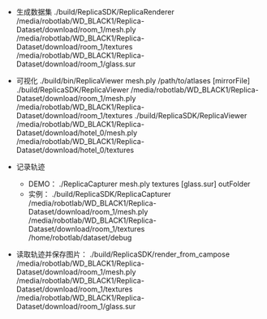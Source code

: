 + 生成数据集
./build/ReplicaSDK/ReplicaRenderer \
/media/robotlab/WD_BLACK1/Replica-Dataset/download/room_1/mesh.ply \
/media/robotlab/WD_BLACK1/Replica-Dataset/download/room_1/textures \
/media/robotlab/WD_BLACK1/Replica-Dataset/download/room_1/glass.sur

+ 可视化
./build/bin/ReplicaViewer mesh.ply /path/to/atlases [mirrorFile]
./build/ReplicaSDK/ReplicaViewer /media/robotlab/WD_BLACK1/Replica-Dataset/download/room_1/mesh.ply /media/robotlab/WD_BLACK1/Replica-Dataset/download/room_1/textures 
./build/ReplicaSDK/ReplicaViewer /media/robotlab/WD_BLACK1/Replica-Dataset/download/hotel_0/mesh.ply /media/robotlab/WD_BLACK1/Replica-Dataset/download/hotel_0/textures 

+ 记录轨迹
    + DEMO：
    ./ReplicaCapturer mesh.ply textures [glass.sur] outFolder
    + 实例：
    ./build/ReplicaSDK/ReplicaCapturer \
    /media/robotlab/WD_BLACK1/Replica-Dataset/download/room_1/mesh.ply \
    /media/robotlab/WD_BLACK1/Replica-Dataset/download/room_1/textures \
    /home/robotlab/dataset/debug

+ 读取轨迹并保存图片：
    ./build/ReplicaSDK/render_from_campose \
        /media/robotlab/WD_BLACK1/Replica-Dataset/download/room_1/mesh.ply \
        /media/robotlab/WD_BLACK1/Replica-Dataset/download/room_1/textures \
        /media/robotlab/WD_BLACK1/Replica-Dataset/download/room_1/glass.sur